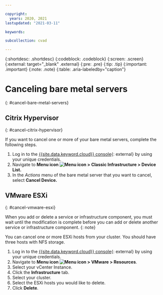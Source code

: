 ```yaml
---

copyright:
  years: 2020, 2021
lastupdated: "2021-03-11"

keywords:

subcollection: cvad

---
```


{:shortdesc: .shortdesc}
{:codeblock: .codeblock}
{:screen: .screen}
{:external: target="_blank" .external}
{:pre: .pre}
{:tip: .tip}
{:important: .important}
{:note: .note}
{:table: .aria-labeledby="caption"}


# Canceling bare metal servers
{: #cancel-bare-metal-servers}

## Citrix Hypervisor
{: #cancel-citrix-hypervisor}

If you want to cancel one or more of your bare metal servers, complete the following steps.

1. Log in to the [{{site.data.keyword.cloud}} console](https://cloud.ibm.com/login){: external} by using your unique credentials.
2. Navigate to **Menu icon ![Menu icon](../icons/icon_hamburger.svg) > Classic Infrastructure > Device List.**
3. In the _Actions_ menu of the bare metal server that you want to cancel, select **Cancel Device.**

## VMware ESXi
{: #cancel-vmware-esxi}

When you add or delete a service or infrastructure component, you must wait until the modification is complete before you can add or delete another service or infrastructure component. 
{: note}

You can cancel one or more ESXi hosts from your cluster. You should have three hosts with NFS storage.

1. Log in to the [{{site.data.keyword.cloud}} console](https://cloud.ibm.com/login){: external} by using your unique credentials.
2. Navigate to **Menu icon ![Menu icon](../icons/icon_hamburger.svg) > VMware > Resources**.
3. Select your vCenter Instance. 
4. Click the **Infrastructure** tab. 
5. Select your cluster.
6. Select the ESXi hosts you would like to delete. 
7. Click **Delete**.
